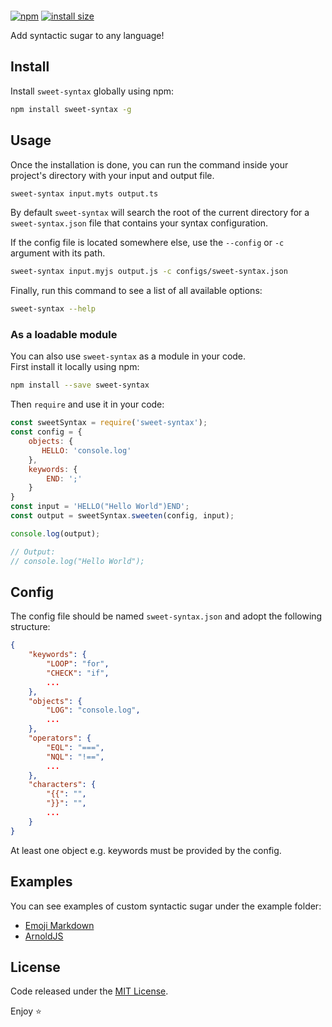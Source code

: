 ![]()

[![npm](https://flat.badgen.net/npm/v/sweet-syntax)](https://www.npmjs.com/package/sweet-syntax)
[![install size](https://flat.badgen.net/packagephobia/install/sweet-syntax)](https://packagephobia.now.sh/result?p=sweet-syntax)

Add syntactic sugar to any language!

## Install 
Install `sweet-syntax` globally using npm:

```bash
npm install sweet-syntax -g
```

## Usage 
Once the installation is done, you can run the command inside your project's directory with your input and output file.

```bash
sweet-syntax input.myts output.ts
```

By default `sweet-syntax` will search the root of the current directory for a `sweet-syntax.json` file that contains your syntax configuration.

If the config file is located somewhere else, use the `--config` or `-c` argument with its path.

```bash
sweet-syntax input.myjs output.js -c configs/sweet-syntax.json
```

Finally, run this command to see a list of all available options:

```bash
sweet-syntax --help
```

### As a loadable module

You can also use `sweet-syntax` as a module in your code.  
First install it locally using npm:

```bash
npm install --save sweet-syntax
```

Then `require` and use it in your code:

```javascript
const sweetSyntax = require('sweet-syntax');
const config = {
    objects: {
       HELLO: 'console.log'
    },
    keywords: {
        END: ';'
    }
}
const input = 'HELLO("Hello World")END';
const output = sweetSyntax.sweeten(config, input);

console.log(output);

// Output:
// console.log("Hello World");
```

## Config
The config file should be named `sweet-syntax.json` and adopt the following structure:

```json
{
    "keywords": {
        "LOOP": "for",
        "CHECK": "if",
        ...
    },
    "objects": {
        "LOG": "console.log",
        ... 
    },
    "operators": {
        "EQL": "===",
        "NQL": "!==",
        ...
    },
    "characters": {
        "{{": "",
        "}}": "",
        ...
    }
}
```

At least one object e.g. keywords must be provided by the config.


## Examples
You can see examples of custom syntactic sugar under the example folder:
* [Emoji Markdown]()
* [ArnoldJS]()

## License
Code released under the [MIT License](https://github.com/tgrassl/sweet-syntax/blob/master/LICENSE).

Enjoy ⭐️